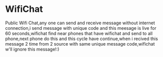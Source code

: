# WifiChat
Public Wifi Chat,any one can send and receive message without internet connection,i send message with unique code and this meesage is live for 60 seconds,wifichat find near phones that have wifichat and send to all phone,next phone do this and this cycle have continue,when i recived this message 2 time from 2 source with same unique message code,wifichat w'll ignore this message!:)
